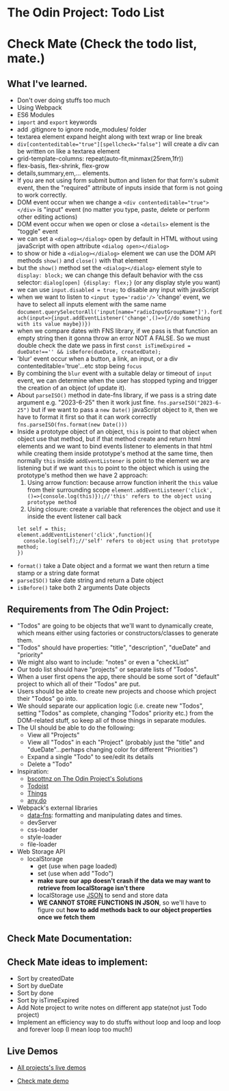 # The Odin Project: Todo List

# Check Mate (Check the todo list, mate.)

## What I've learned.

- Don't over doing stuffs too much
- Using Webpack
- ES6 Modules
- `import` and `export` keywords
- add .gitignore to ignore node_modules/ folder
- textarea element expand height along with text wrap or line break
- `div[contenteditable="true"][spellcheck="false"]` will create a div can be written on like a textarea element
- grid-template-columns: repeat(auto-fit,minmax(25rem,1fr))
- flex-basis, flex-shrink, flex-grow
- details,summary,em,... elements.
- If you are not using form submit button and listen for that form's submit event, then the "required" attribute of inputs inside that form is not going to work correctly.
- DOM event occur when we change a `<div contenteditable="true"></div>` is "input" event (no matter you type, paste, delete or perform other editing actions)
- DOM event occur when we open or close a `<details>` element is the "toggle" event
- we can set a `<dialog></dialog>` open by default in HTML without using javaScript with open attribute `<dialog open></dialog>`
- to show or hide a `<dialog></dialog>` element we can use the DOM API methods `show()` and `close()` with that element
- but the `show()` method set the `<dialog></dialog>` element style to `display: block;` we can change this default behavior with the css selector: `dialog[open] {display: flex;}` (or any display style you want)
- we can use `input.disabled = true;` to disable any input with javaScript
- when we want to listen to `<input type='radio'/>` 'change' event, we have to select all inputs element with the same name `document.querySelectorAll('input[name="radioInputGroupName"]').forEach(input=>{input.addEventListener('change',()=>{//do something with its value maybe})})`
- when we compare dates with FNS library, if we pass is that function an empty string then it gonna throw an error NOT A FALSE. So we must double check the date we pass in first `const isTimeExpired = dueDate!=='' && isBefore(dueDate, createdDate);`
- 'blur' event occur when a button, a link, an input, or a div contenteditable='true'...etc stop being `focus`
- By combining the `blur` event with a suitable delay or timeout of `input` event, we can determine when the user has stopped typing and trigger the creation of an object (of update it).
- About `parseISO()` method in date-fns library, if we pass is a string date argument e.g. "2023-6-25" then it work just fine. `fns.parseISO("2023-6-25")` but if we want to pass a `new Date()` javaScript object to it, then we have to format it first so that it can work correctly `fns.parseISO(fns.format(new Date()))`
- Inside a prototype object of an object, `this` is point to that object when object use that method, but if that method create and return html elements and we want to bind events listener to elements in that html while creating them inside prototype's method at the same time, then normally `this` inside `addEventListener` is point to the element we are listening but if we want `this` to point to the object which is using the prototype's method then we have 2 approach:
  1. Using arrow function: because arrow function inherit the `this` value from their surrounding scope `element.addEventListener('click',()=>{console.log(this)});//'this' refers to the object using prototype method`
  2. Using closure: create a variable that references the object and use it inside the event listener call back
  ```
  let self = this;
  element.addEventListener('click',function(){
    console.log(self);//'self' refers to object using that prototype method;
  })
  ```
- `format()` take a Date object and a format we want then return a time stamp or a string date format
- `parseISO()` take date string and return a Date object
- `isBefore()` take both 2 arguments Date objects

## Requirements from The Odin Project:

- "Todos" are going to be objects that we'll want to dynamically create, which means either using factories or constructors/classes to generate them.
- "Todos" should have properties: "title", "description", "dueDate" and "priority"
- We might also want to include: "notes" or even a "checkList"
- Our todo list should have "projects" or separate lists of "Todos".
- When a user first opens the app, there should be some sort of "default" project to which all of their "Todos" are put.
- Users should be able to create new projects and choose which project their "Todos" go into.
- We should separate our application logic (i.e. create new "Todos", setting "Todos" as complete, changing "Todos" priority etc.) from the DOM-related stuff, so keep all of those things in separate modules.
- The UI should be able to do the following:
  - View all "Projects"
  - View all "Todos" in each "Project" (probably just the "title" and "dueDate"...perhaps changing color for different "Priorities")
  - Expand a single "Todo" to see/edit its details
  - Delete a "Todo"
- Inspiration:
  - [bscottnz on The Odin Project's Solutions](https://bscottnz.github.io/todo/)
  - [Todoist](https://en.todoist.com/)
  - [Things](https://culturedcode.com/things/)
  - [any.do](https://www.any.do/)
- Webpack's external libraries
  - [data-fns](https://github.com/date-fns/date-fns): formatting and manipulating dates and times.
  - devServer
  - css-loader
  - style-loader
  - file-loader
- Web Storage API
  - localStorage
    - get (use when page loaded)
    - set (use when add "Todo")
    - **make sure our app doesn't crash if the data we may want to retrieve from localStorage isn't there**
    - localStorage use [JSON](https://developer.mozilla.org/en-US/docs/Web/JavaScript/Reference/Global_Objects/JSON) to send and store data
    - **WE CANNOT STORE FUNCTIONS IN JSON**, so we'll have to figure out **how to add methods back to our object properties once we fetch them**

## Check Mate Documentation:

## Check Mate ideas to implement:

- Sort by createdDate
- Sort by dueDate
- Sort by done
- Sort by isTimeExpired
- Add Note project to write notes on different app state(not just Todo project)
- Implement an efficiency way to do stuffs without loop and loop and loop and forever loop (I mean loop too much!)

## Live Demos

- [All projects's live demos](https://minhhoccode111.github.io/allProjectssLiveDemo)

- [Check mate demo](https://minhhoccode111.github.io/todoListTOP/)
